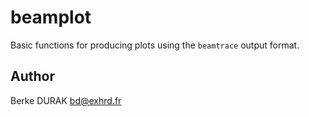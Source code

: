 # beamplot

Basic functions for producing plots using the `beamtrace`
output format.

## Author

Berke DURAK <bd@exhrd.fr>
